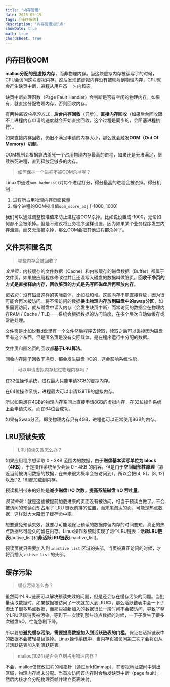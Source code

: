 ```yaml
---
title: "内存管理"
date: 2025-03-19
tags: [操作系统]
description: "内存管理知识点"
showDate: true
math: true
chordsheet: true
---
```






## 内存回收OOM

**malloc分配的是虚拟内存**，而非物理内存。当这块虚拟内存被读写了的时候，CPU会访问这块虚拟内存，然后发现该虚拟内存没有被映射到物理内存，CPU就会产生缺页中断，进程从用户态 一> 内核态。

缺页中断处理函数（Page Fault Handler）会判断是否有空闲的物理内存，如果有，就直接分配物理内存，否则回收内存。

有两种*回收内存的方式*：**后台内存回收**（异步）、**直接内存回收**（如果后台回收跟不上进程内存申请的速度就会开始直接回收，这个过程是同步的，会阻塞进程执行）。

如果直接内存回收，仍旧不满足申请的内存大小，那么就会触发**OOM（Out Of Memory）机制**。

OOM机制会根据算法杀死一个占用物理内存最高的进程，如果还是无法满足，继续杀死进程，直到释放足够多的内存。

> 如何保护一个进程不被OOM杀掉呢？

Linux中通过`oom_badness()`对每个进程打分，得分最高的进程会被杀掉。得分机制：

1. 进程所占用物理内存页面数量
2. 每个进程的OOM校准值`oom_score_adj` [-1000, 1000]

我们可以通过调整校准值来防止进程被OOM杀掉。比如说设置成-1000，无论如何都不会被杀掉。但是不建议将业务程序这样设置，因为如果某个业务程序发生内存泄漏，而又无法被杀掉，那么OOM会把其他进程都杀掉了。

## 文件页和匿名页

> 哪些内存会被回收？

*文件页*：内核缓存的文件数据（Cache）和内核缓存的磁盘数据（Buffer）都属于文件页。如果被应用程序修改过并且还没写入磁盘的数据叫做脏页。**回收干净页的方式是直接释放内存，回收脏页的方式是先写回磁盘后再释放内存**。

*匿名页*：没有磁盘这样的实际载体，比如栈和堆。这些内存不能直接释放，因为很可能会再次被访问。将不常访问的数据**换出物理内存放到磁盘中的swap分区**，如果需要访问，就从磁盘中读入内存（会发生缺页中断）而常访问的数据会在物理内存RAM / Cache / TLB——系统会根据数据的访问热度，在多个层次自动做缓存或常驻处理。

文件页是比如说我d盘里有一个文件然后程序去读取，读取之后可以丢掉因为磁盘里有这个东西，但是匿名页是没有实际载体，是在程序运行中分配的数据。

文件页和匿名页的回收都**基于LRU算法**。

回收内存除了回收干净页，都会发生磁盘 I/O的，这会影响系统性能。



> 可以申请虚拟内存超过物理内存吗？

在32位操作系统，进程最大只能申请3GB的虚拟内存。

在64位操作系统，进程最大可以申请128TB的虚拟内存。

所以如果想在4GB的物理内存空间上直接申请8GB的虚拟内存，在32位操作系统上会申请失败，而在64位会成功。

如果有Swap分区，即使物理内存只有4GB，进程也可以正常使用8GB的内存。

## LRU预读失效

> LRU预读失效怎么办？

如果应用程序想读取 0 - 3KB 范围内的数据，由于**磁盘基本读写单位为 block（4KB）**，于是操作系统至少会读 0 - 4KB 的内容，但是由于**空间局部性原理**（靠近当前被访问数据的数据，在未来很大概率会被访问到），所以会把[4, 8]，[8, 12]以及[12, 16]都加载到内存。

预读机制带来的好处是**减少磁盘 I/O 次数，提高系统磁盘 I/O 吞吐量**。

*预读失效*：就是这些被提前加载进来的页面没有被访问，相当于预读白做了。不会被访问的预读页却占用了 LRU 链表前排的位置，而末尾淘汰的页，可能是热点数据，这样就大大降低了缓存命中率。

想要避免预读失效，就要尽可能地保证预读的数据停留内存的时间要短，真正的热点数据尽可能久的留在内存。Linux操作系统就实现了两个LRU链表：**活跃LRU链表**(active_list)和**非活跃LRU链表**(inactive_list)。

预读页就只需要加入到 `inactive list` 区域的头部，当页被真正访问的时候，才将页插入 `active list` 的头部。

## 缓存污染

> 缓存污染怎么办？

虽然两个LRU链表可以解决预读失效的问题，但是还会存在缓存污染的问题。当批量读取数据时，如果数据被访问了一次就加入到LRU中，那么活跃链表中会一下子淘汰了很多热点数据，而那些被新加入的数据很长一段时间不会被访问，导致了整个LRU活跃链表被污染。等到下一次读到那些热点数据的时候，一下子发生了很多次磁盘I/O，性能急剧下降。

所以要想**避免缓存污染，需要提高数据加入到活跃链表的门槛**，保证在活跃链表中的数据不会被轻易替换掉。Linux操作系统中，当内存页被访问第二次才会将页从非活跃链表加入到活跃链表。



> malloc(1024)是否会立刻占用物理内存？

不会，malloc仅修改进程的堆指针（通过brk和mmap），在虚拟地址空间中划出区域，物理内存尚未分配。当首次访问该内存时会触发缺页中断（page fault），然后内核才会分配物理页帧并建立页表映射。